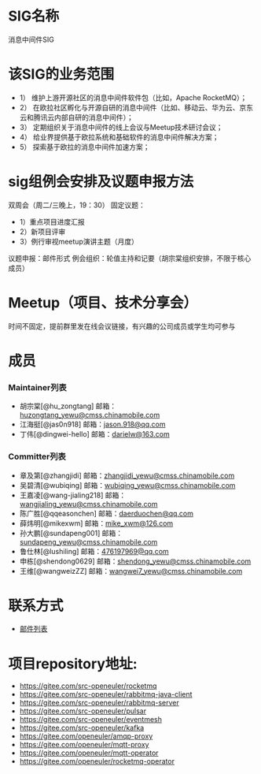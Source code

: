 
# SIG名称

消息中间件SIG

# 该SIG的业务范围
- 1） 维护上游开源社区的消息中间件软件包（比如，Apache RocketMQ）；
- 2） 在欧拉社区孵化与开源自研的消息中间件（比如、移动云、华为云、京东云和腾讯云内部自研的消息中间件）；
- 3） 定期组织关于消息中间件的线上会议与Meetup技术研讨会议；
- 4） 给业界提供基于欧拉系统和基础软件的消息中间件解决方案；
- 5） 探索基于欧拉的消息中间件加速方案；


# sig组例会安排及议题申报方法
双周会（周二/三晚上，19：30）
固定议题：
- 1）重点项目进度汇报
- 2）新项目评审
- 3）例行审视meetup演讲主题（月度）

议题申报：邮件形式
例会组织：轮值主持和记要（胡宗棠组织安排，不限于核心成员）

# Meetup（项目、技术分享会）
时间不固定，提前群里发在线会议链接，有兴趣的公司成员或学生均可参与


# 成员
### Maintainer列表
- 胡宗棠[@hu_zongtang] 邮箱：huzongtang_yewu@cmss.chinamobile.com 
- 江海挺[@jas0n918] 邮箱：jason.918@qq.com
- 丁伟[@dingwei-hello] 邮箱：darielw@163.com

### Committer列表
- 章及第[@zhangjidi] 邮箱：zhangjidi_yewu@cmss.chinamobile.com
- 吴碧清[@wubiqing] 邮箱：wubiqing_yewu@cmss.chinamobile.com
- 王嘉凌[@wang-jialing218] 邮箱：wangjialing_yewu@cmss.chinamobile.com
- 陈广胜[@qqeasonchen] 邮箱：daerduochen@qq.com
- 薛炜明[@mikexwm] 邮箱：mike_xwm@126.com
- 孙大鹏[@sundapeng001] 邮箱：sundapeng_yewu@cmss.chinamobile.com
- 鲁仕林[@lushiling] 邮箱：476197969@qq.com
- 申栋[@shendong0629] 邮箱：shendong_yewu@cmss.chinamobile.com
- 王维[@wangweizZZ] 邮箱：wangwei7_yewu@cmss.chinamobile.com


# 联系方式
- [邮件列表](message-middleware@openeuler.org)


# 项目repository地址:

- https://gitee.com/src-openeuler/rocketmq
- https://gitee.com/src-openeuler/rabbitmq-java-client
- https://gitee.com/src-openeuler/rabbitmq-server 
- https://gitee.com/src-openeuler/pulsar
- https://gitee.com/src-openeuler/eventmesh
- https://gitee.com/src-openeuler/kafka
- https://gitee.com/openeuler/amqp-proxy
- https://gitee.com/openeuler/mqtt-proxy
- https://gitee.com/openeuler/mqtt-operator
- https://gitee.com/openeuler/rocketmq-operator



